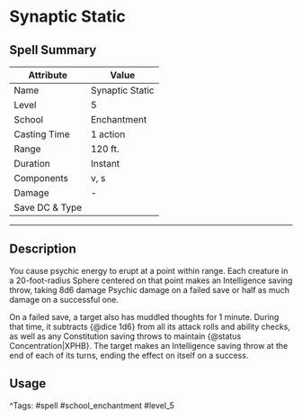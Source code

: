 # Synaptic Static

## Spell Summary

| Attribute        | Value                  |
|------------------|------------------------|
| Name             | Synaptic Static                 |
| Level            | 5                |
| School           | Enchantment          |
| Casting Time     | 1 action              |
| Range            | 120 ft.            |
| Duration         | Instant             |
| Components       | v, s             |
| Damage           | -               |
| Save DC & Type   |              |

---

## Description

You cause psychic energy to erupt at a point within range. Each creature in a 20-foot-radius Sphere centered on that point makes an Intelligence saving throw, taking 8d6 damage Psychic damage on a failed save or half as much damage on a successful one.

On a failed save, a target also has muddled thoughts for 1 minute. During that time, it subtracts {@dice 1d6} from all its attack rolls and ability checks, as well as any Constitution saving throws to maintain {@status Concentration|XPHB}. The target makes an Intelligence saving throw at the end of each of its turns, ending the effect on itself on a success.

## Usage


^Tags: #spell #school_enchantment #level_5